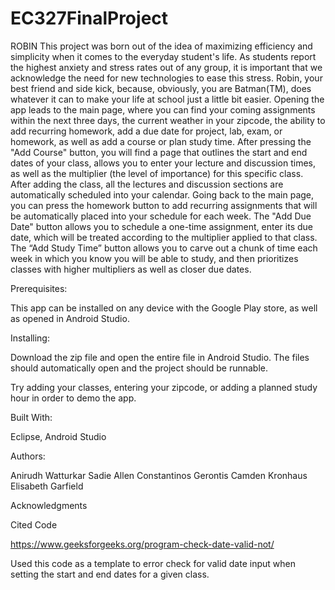# EC327FinalProject
ROBIN
This project was born out of the idea of maximizing efficiency and simplicity when it comes to the everyday student's life. As students report the highest anxiety and stress rates out of any group, it is important that we acknowledge the need for new technologies to ease this stress. Robin, your best friend and side kick, because, obviously, you are Batman(TM), does whatever it can to make your life at school just a little bit easier. Opening the app leads to the main page, where you can find your coming assignments within the next three days, the current weather in your zipcode, the ability to add recurring homework, add a due date for project, lab, exam, or homework, as well as add a course or plan study time. After pressing the "Add Course" button, you will find a page that outlines the start and end dates of your class, allows you to enter your lecture and discussion times, as well as the multiplier (the level of importance) for this specific class. After adding the class, all the lectures and discussion sections are automatically scheduled into your calendar. Going back to the main page, you can press the homework button to add recurring assignments that will be automatically placed into your schedule for each week. The "Add Due Date" button allows you to schedule a one-time assignment, enter its due date, which will be treated according to the multiplier applied to that class. The “Add Study Time” button allows you to carve out a chunk of time each week in which you know you will be able to study, and then prioritizes classes with higher multipliers as well as closer due dates. 

Prerequisites:

This app can be installed on any device with the Google Play store, as well as opened in Android Studio. 

Installing:

Download the zip file and open the entire file in Android Studio. The files should automatically open and the project should be runnable. 

Try adding your classes, entering your zipcode, or adding a planned study hour in order to demo the app. 


Built With:

Eclipse, Android Studio

Authors:

Anirudh Watturkar
Sadie Allen
Constantinos Gerontis
Camden Kronhaus
Elisabeth Garfield


Acknowledgments

Cited Code

https://www.geeksforgeeks.org/program-check-date-valid-not/

Used this code as a template to error check for valid date input when setting the start and end dates for a given class.

